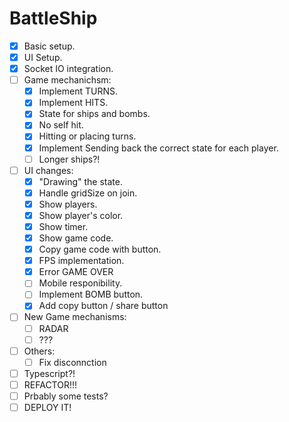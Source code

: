# BattleShip

- [x] Basic setup.
- [x] UI Setup.
- [x] Socket IO integration.
- [ ] Game mechanichsm:
    - [x] Implement TURNS.
    - [x] Implement HITS.
    - [x] State for ships and bombs.
    - [x] No self hit.
    - [x] Hitting or placing turns.
    - [x] Implement Sending back the correct state for each player.
    - [ ] Longer ships?!
- [ ] UI changes:
    - [x] "Drawing" the state.
    - [x] Handle gridSize on join.
    - [x] Show players.
    - [x] Show player's color.
    - [x] Show timer.
    - [x] Show game code.
    - [x] Copy game code with button.
    - [x] FPS implementation.
    - [x] Error GAME OVER
    - [ ] Mobile responibility.
    - [ ] Implement BOMB button.
    - [x] Add copy button / share button
- [ ] New Game mechanisms:
    - [ ] RADAR
    - [ ] ??? 
- [ ] Others:
    - [ ] Fix disconnction
- [ ] Typescript?!
- [ ] REFACTOR!!!
- [ ] Prbably some tests?
- [ ] DEPLOY IT!